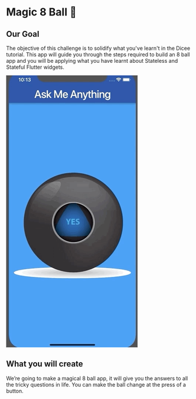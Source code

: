 # Magic 8 Ball 🎱

## Our Goal

The objective of this challenge is to solidify what you've learn't in the Dicee tutorial. This app will guide you through the steps required to build an 8 ball app and you will be applying what you have learnt about Stateless and Stateful Flutter widgets.

![Finished App](https://github.com/Teamxiraq/Images/blob/main/8-ball-flutter-gif.gif)

## What you will create

We’re going to make a magical 8 ball app, it will give you the answers to all the tricky questions in life. You can make the ball change at the press of a button.
